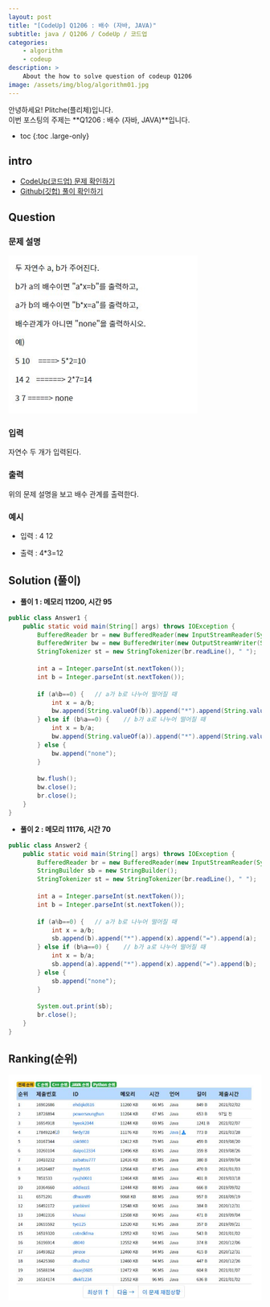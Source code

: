 ```yaml
---
layout: post
title: "[CodeUp] Q1206 : 배수 (자바, JAVA)"
subtitle: java / Q1206 / CodeUp / 코드업
categories:
    - algorithm
    - codeup
description: >
    About the how to solve question of codeup Q1206
image: /assets/img/blog/algorithm01.jpg
---
```


안녕하세요! Plitche(플리체)입니다.  
이번 포스팅의 주제는 **Q1206 : 배수 (자바, JAVA)**입니다.

* toc
{:toc .large-only}

## intro
* [CodeUp(코드업) 문제 확인하기](https://codeup.kr/problem.php?id=1206)  
* [Github(깃헙) 풀이 확인하기](https://github.com/plitche/CodeUp_Solution/tree/master/Q1201~Q1300/Q1206)  

## Question
### 문제 설명
![](/assets/post/codeup/Q1200~Q1299/20210808_04/01.JPG)
### 입력
자연수 두 개가 입력된다.  

### 출력
위의 문제 설명을 보고 배수 관계를 출력한다.  

### 예시
* 입력 : 4 12  
  
* 출력 : 4*3=12  

## Solution (풀이)
* **풀이 1 : 메모리 11200, 시간 95**  

```java
public class Answer1 {
	public static void main(String[] args) throws IOException {
		BufferedReader br = new BufferedReader(new InputStreamReader(System.in));
		BufferedWriter bw = new BufferedWriter(new OutputStreamWriter(System.out));
		StringTokenizer st = new StringTokenizer(br.readLine(), " ");
		
		int a = Integer.parseInt(st.nextToken());
		int b = Integer.parseInt(st.nextToken());

		if (a%b==0) {	// a가 b로 나누어 떨어질 때
			int x = a/b;
			bw.append(String.valueOf(b)).append("*").append(String.valueOf(x)).append("=").append(String.valueOf(a));
		} else if (b%a==0) { 	// b가 a로 나누어 떨어질 때
			int x = b/a;
			bw.append(String.valueOf(a)).append("*").append(String.valueOf(x)).append("=").append(String.valueOf(b));
		} else {
			bw.append("none");
		}
		
		bw.flush();
		bw.close();
		br.close();
	}
}
```  

* **풀이 2 : 메모리 11176, 시간 70**

```java
public class Answer2 {
	public static void main(String[] args) throws IOException {
		BufferedReader br = new BufferedReader(new InputStreamReader(System.in));
		StringBuilder sb = new StringBuilder();
		StringTokenizer st = new StringTokenizer(br.readLine(), " ");
		
		int a = Integer.parseInt(st.nextToken());
		int b = Integer.parseInt(st.nextToken());

		if (a%b==0) {	// a가 b로 나누어 떨어질 때
			int x = a/b;
			sb.append(b).append("*").append(x).append("=").append(a);
		} else if (b%a==0) { 	// b가 a로 나누어 떨어질 때
			int x = b/a;
			sb.append(a).append("*").append(x).append("=").append(b);
		} else {
			sb.append("none");
		}
		
		System.out.print(sb);
		br.close();
	}
}
```  

## Ranking(순위)
![](/assets/post/codeup/Q1200~Q1299/20210808_04/02.JPG)  